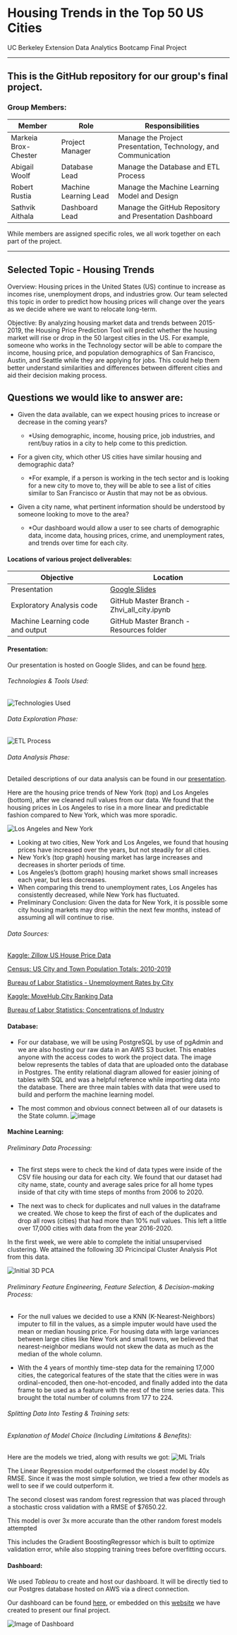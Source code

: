 # Housing Trends in the Top 50 US Cities

UC Berkeley Extension Data Analytics Bootcamp Final Project

---

## This is the GitHub repository for our group's final project. 

### Group Members:

| Member               	| Role 	                 | Responsibilities                                                 |
|----------------------	|---------------------   | -------------                                                    |
| Markeia Brox-Chester  |  Project Manager    	 |  Manage the Project Presentation, Technology, and Communication  |
| Abigail Woolf      	|  Database Lead         |  Manage the Database and ETL Process                             |
| Robert Rustia        	|  Machine Learning Lead |  Manage the Machine Learning Model and Design 	                |
| Sathvik Aithala      	|  Dashboard Lead  	     |  Manage the GitHub Repository and Presentation Dashboard         |

While members are assigned specific roles, we all work together on each part of the project. 

---

## Selected Topic - Housing Trends

Overview: Housing prices in the United States (US) continue to increase as incomes rise, unemployment drops, and industries grow. Our team selected this topic in order to predict how housing prices will change over the years as we decide where we want to relocate long-term.

Objective: By analyzing housing market data and trends between 2015-2019, the Housing Price Prediction Tool will predict whether the housing market will rise or drop in the 50 largest cities in the US. For example, someone who works in the Technology sector will be able to compare the income, housing price, and population demographics of San Francisco, Austin, and Seattle while they are applying for jobs. This could help them better understand similarities and differences between different cities and aid their decision making process. 

## Questions we would like to answer are:

- Given the data available, can we expect housing prices to increase or decrease in the coming years?
    - *Using demographic, income, housing price, job industries, and rent/buy ratios in a city to help come to this prediction.
    
- For a given city, which other US cities have similar housing and demographic data?
    - *For example, if a person is working in the tech sector and is looking for a new city to move to, they will be able to see a list of cities similar to San Francisco or Austin that may not be as obvious.
    
- Given a city name, what pertinent information should be understood by someone looking to move to the area?
    - *Our dashboard would allow a user to see charts of demographic data, income data, housing prices, crime, and unemployment rates, and trends over time for each city. 


#### Locations of various project deliverables:

| Objective | Location |
|-----------|-----------|
|Presentation| [Google Slides](https://drive.google.com/file/d/10OQSpUDdGAvfv400hQJ3XEkmrohSWTQC/view?usp=sharing)|
|Exploratory Analysis code | GitHub Master Branch -  Zhvi_all_city.ipynb |
|Machine Learning code and output | GitHub Master Branch - Resources folder |



#### Presentation:
Our presentation is hosted on Google Slides, and can be found [here](https://drive.google.com/file/d/10OQSpUDdGAvfv400hQJ3XEkmrohSWTQC/view?usp=sharing).

###### Technologies & Tools Used:
![Technologies Used](Images/Technologies.png)

###### Data Exploration Phase:
![ETL Process](Images/ETL.png)

###### Data Analysis Phase:
Detailed descriptions of our data analysis can be found in our [presentation](https://drive.google.com/file/d/10OQSpUDdGAvfv400hQJ3XEkmrohSWTQC/view?usp=sharing).

Here are the housing price trends of New York (top) and Los Angeles (bottom), after we cleaned null values from our data. We found that the housing prices in Los Angeles to rise in a more linear and predictable fashion compared to New York, which was more sporadic.

![Los Angeles and New York](Images/LA_NY_Plot.png)

- Looking at two cities, New York and Los Angeles, we found that housing prices have increased over the years, but not steadily for all cities.
- New York’s (top graph) housing market has large increases and decreases in shorter periods of time.
- Los Angeles’s (bottom graph) housing market shows small increases each year, but less decreases.
- When comparing this trend to unemployment rates, Los Angeles has consistently decreased, while New York has fluctuated.
- Preliminary Conclusion: Given the data for New York, it is possible some city housing markets may drop within the next few months, instead of assuming all will continue to rise. 


###### Data Sources:

[Kaggle: Zillow US House Price Data](https://www.kaggle.com/paultimothymooney/zillow-house-price-data)

[Census: US City and Town Population Totals: 2010-2019](https://www.census.gov/data/tables/time-series/demo/popest/2010s-total-cities-and-towns.html)

[Bureau of Labor Statistics - Unemployment Rates by City](https://www.bls.gov/lau/data.htm)

[Kaggle: MoveHub City Ranking Data](https://www.kaggle.com/blitzr/movehub-city-rankings)

[Bureau of Labor Statistics: Concentrations of Industry](https://towardsdatascience.com/employment-growth-trends-by-industry-and-city-a-data-study-5002bf20692)


#### Database:
- For our database, we will be using PostgreSQL by use of pgAdmin and we are also hosting our raw data in an AWS S3 bucket. This enables anyone with the access codes to work the project data. The image below represents the tables of data that are uploaded onto the database in Postgres. The entity relational diagram allowed for easier joining of tables with SQL and was a helpful reference while importing data into the database. There are three main tables with data that were used to build and perform the machine learning model. 

- The most common and obvious connect between all of our datasets is the State column. 
![image](https://github.com/sathvikaithala/Final_project/blob/master/Images/ERD.png)

#### Machine Learning:

###### Preliminary Data Processing:
- The first steps were to check the kind of data types were inside of the CSV file housing our data for each city. We found that our dataset had city name, state, county and average sales price for all home types inside of that city with time steps of months from 2006 to 2020. 

- The next was to check for duplicates and null values in the dataframe we created. We chose to keep the first of each of the duplicates and drop all rows (cities) that had more than 10% null values. This left a little over 17,000 cities with data from the year 2016-2020.

In the first week, we were able to complete the initial unsupervised clustering. We attained the following 3D Pricincipal Cluster Analysis Plot from this data.

![Initial 3D PCA](Images/ML_initial.png)

###### Preliminary Feature Engineering, Feature Selection, & Decision-making Process:
- For the null values we decided to use a KNN (K-Nearest-Neighbors) imputer to fill in the values, as a simple imputer would have used the mean or median housing price. For housing data with large variances between large cities like New York and small towns, we believed that nearest-neighbor medians would not skew the data as much as the median of the whole column. 

- With the 4 years of monthly time-step data for the remaining 17,000 cities, the categorical features of the state that the cities were in was ordinal-encoded, then one-hot-encoded, and finally added into the data frame to be used as a feature with the rest of the time series data. This brought the total number of columns  from 177 to 224. 

###### Splitting Data Into Testing & Training sets:
<insert lin reg stuff here>
    
###### Explanation of Model Choice (Including Limitations & Benefits):

Here are the models we tried, along with results we got:
![ML Trials](Images/ML_Trials.png)

The Linear Regression model outperformed the closest model by 40x RMSE. Since it was the most simple solution, we tried a few other models as well to see if we could outperform it.


The second closest was random forest regression that was placed through a stochastic cross validation with a RMSE of $7650.22. 

This model is over 3x more accurate than the other random forest models attempted 

This includes the Gradient BoostingRegressor which is built to optimize validation error, while also stopping training trees before overfitting occurs. 



#### Dashboard:

We used *Tableau* to create and host our dashboard. It will be directly tied to our Postgres database hosted on AWS via a direct connection.

Our dashboard can be found [here](https://public.tableau.com/views/HousingPrices_16030731374470/Dashboard?:language=en&:display_count=y&publish=yes&:toolbar=n&:origin=viz_share_link), or embedded on this [website](https://markeiabc.github.io/Housing_Data_Website/) we have created to present our final project.

![Image of Dashboard](Images/DashboardImage.png)





